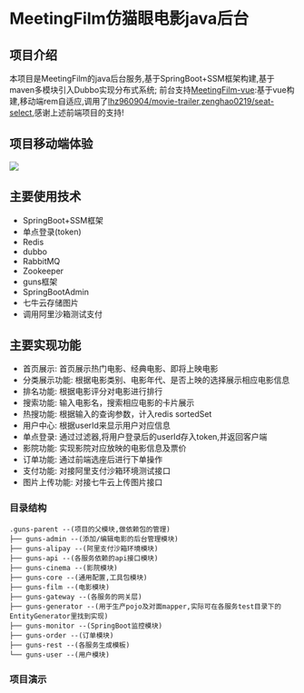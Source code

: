 # MeetingFilm仿猫眼电影java后台

## 项目介绍
本项目是MeetingFilm的java后台服务,基于SpringBoot+SSM框架构建,基于maven多模块引入Dubbo实现分布式系统;
前台支持[MeetingFilm-vue](https://github.com/Goinsist/MeetingFilm-vue):基于vue构建,移动端rem自适应,调用了[lhz960904/movie-trailer](https://github.com/Goinsist/movie-trailer),[zenghao0219/seat-select](https://github.com/zenghao0219/seat-select),感谢上述前端项目的支持!



## 项目移动端体验

<img src="http://img.gongyu91.cn/meetingfilm.png" />


## 主要使用技术
* SpringBoot+SSM框架
* 单点登录(token)
* Redis
* dubbo
* RabbitMQ
* Zookeeper
* guns框架
* SpringBootAdmin
* 七牛云存储图片
* 调用阿里沙箱测试支付


## 主要实现功能
* 首页展示: 首页展示热门电影、经典电影、即将上映电影
* 分类展示功能: 根据电影类别、电影年代、是否上映的选择展示相应电影信息
* 排名功能: 根据电影评分对电影进行排行
* 搜索功能: 输入电影名，搜索相应电影的卡片展示
* 热搜功能: 根据输入的查询参数，计入redis sortedSet
* 用户中心: 根据userId来显示用户对应信息
* 单点登录: 通过过滤器,将用户登录后的userId存入token,并返回客户端
* 影院功能: 实现影院对应放映的电影信息及票价
* 订单功能: 通过前端选座后进行下单操作
* 支付功能: 对接阿里支付沙箱环境测试接口
* 图片上传功能: 对接七牛云上传图片接口


### 目录结构
```
.guns-parent --(项目的父模块,做依赖包的管理)
├── guns-admin --(添加/编辑电影的后台管理模块)
├── guns-alipay --(阿里支付沙箱环境模块)
├── guns-api --(各服务依赖的api接口模块)
├── guns-cinema --(影院模块)
├── guns-core --(通用配置,工具包模块)
├── guns-film --(电影模块)
├── guns-gateway --(各服务的网关层)
├── guns-generator --(用于生产pojo及对面mapper,实际可在各服务test目录下的EntityGenerator里找到实现)
├── guns-monitor --(SpringBoot监控模块)
├── guns-order --(订单模块)
├── guns-rest --(各服务生成模板)
└── guns-user --(用户模块)

```

### 项目演示
